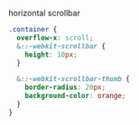 horizontal scrollbar

```scss
.container {
  overflow-x: scroll;
  &::-webkit-scrollbar {
    height: 10px;
  }

  &::-webkit-scrollbar-thumb {
    border-radius: 20px;
    background-color: orange;
  }
}
```
